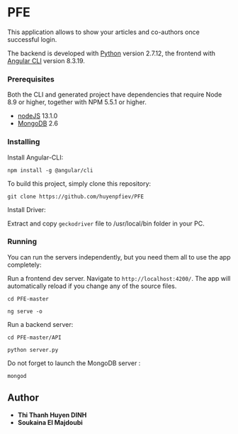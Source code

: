 # PFE

This application allows to show your articles and co-authors once successful login. 

The backend is developed with [Python](http://python.org/) version 2.7.12, the frontend with [Angular CLI](https://github.com/angular/angular-cli) version 8.3.19.

### Prerequisites

Both the CLI and generated project have dependencies that require Node 8.9 or higher, together with NPM 5.5.1 or higher.

- [nodeJS](http://nodejs.org/) 13.1.0
- [MongoDB](https://www.mongodb.com/) 2.6

### Installing

Install Angular-CLI:

```shell
npm install -g @angular/cli
```

To build this project, simply clone this repository:

```shell
git clone https://github.com/huyenpfiev/PFE
```
Install Driver:

Extract and copy `geckodriver` file to /usr/local/bin folder in your PC.

### Running

You can run the servers independently, but you need them all to use the app completely:

Run a frontend dev server. Navigate to `http://localhost:4200/`. The app will automatically reload if you change any of the source files.
```shell
cd PFE-master
```
```shell
ng serve -o
```

Run a backend server:
```shell
cd PFE-master/API
```
```shell
python server.py
```
Do not forget to launch the MongoDB server :
```shell
mongod
```

## Author

- **Thi Thanh Huyen DINH** 
- **Soukaina El Majdoubi** 




